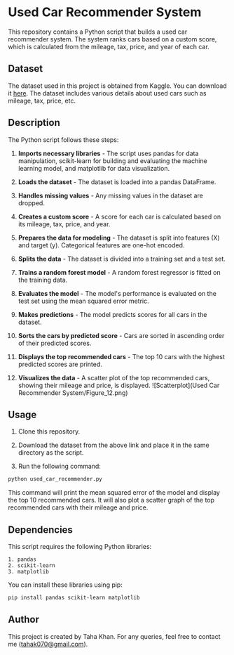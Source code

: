 # Used Car Recommender System

This repository contains a Python script that builds a used car recommender system. The system ranks cars based on a custom score, which is calculated from the mileage, tax, price, and year of each car. 

## Dataset

The dataset used in this project is obtained from Kaggle. You can download it [here](https://www.kaggle.com/datasets/kukuroo3/used-car-price-dataset-competition-format?select=X_train.csv). The dataset includes various details about used cars such as mileage, tax, price, etc.

## Description

The Python script follows these steps:

1. **Imports necessary libraries** - The script uses pandas for data manipulation, scikit-learn for building and evaluating the machine learning model, and matplotlib for data visualization.

2. **Loads the dataset** - The dataset is loaded into a pandas DataFrame.

3. **Handles missing values** - Any missing values in the dataset are dropped.

4. **Creates a custom score** - A score for each car is calculated based on its mileage, tax, price, and year.

5. **Prepares the data for modeling** - The dataset is split into features (X) and target (y). Categorical features are one-hot encoded.

6. **Splits the data** - The dataset is divided into a training set and a test set.

7. **Trains a random forest model** - A random forest regressor is fitted on the training data.

8. **Evaluates the model** - The model's performance is evaluated on the test set using the mean squared error metric.

9. **Makes predictions** - The model predicts scores for all cars in the dataset.

10. **Sorts the cars by predicted score** - Cars are sorted in ascending order of their predicted scores.

11. **Displays the top recommended cars** - The top 10 cars with the highest predicted scores are printed.

12. **Visualizes the data** - A scatter plot of the top recommended cars, showing their mileage and price, is displayed.
![Scatterplot](Used Car Recommender System/Figure_12.png)


## Usage

1. Clone this repository.

2. Download the dataset from the above link and place it in the same directory as the script.

3. Run the following command:

```bash
python used_car_recommender.py
```

This command will print the mean squared error of the model and display the top 10 recommended cars. It will also plot a scatter graph of the top recommended cars with their mileage and price.

## Dependencies

This script requires the following Python libraries:

    1. pandas
    2. scikit-learn
    3. matplotlib

You can install these libraries using pip:

```bash
pip install pandas scikit-learn matplotlib
```
## Author

This project is created by Taha Khan. For any queries, feel free to contact me (tahak070@gmail.com).


